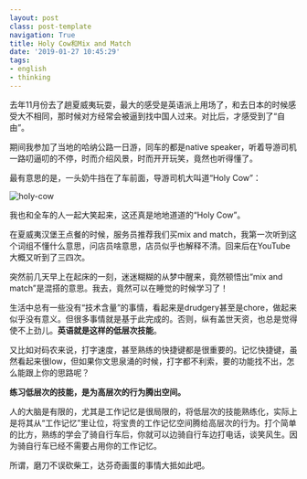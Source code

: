 ```yaml
---
layout: post
class: post-template
navigation: True
title: Holy Cow和Mix and Match
date: '2019-01-27 10:45:29'
tags:
- english
- thinking
---
```


去年11月份去了趟夏威夷玩耍，最大的感受是英语派上用场了，和去日本的时候感受大不相同，那时候对方经常会被逼到找中国人过来。对比后，才感受到了“自由”。

期间我参加了当地的哈纳公路一日游，同车的都是native speaker，听着导游司机一路叨逼叨的不停，时而介绍风景，时而开开玩笑，竟然也听得懂了。

最有意思的是，一头奶牛挡在了车前面，导游司机大叫道“Holy Cow”：

![holy-cow](https://cdn.imshuai.com/images/2019/01/holy-cow.jpg)

我也和全车的人一起大笑起来，这还真是地地道道的“Holy Cow”。

在夏威夷汉堡王点餐的时候，服务员推荐我们买mix and match，我第一次听到这个词组不懂什么意思，问店员啥意思，店员似乎也解释不清。回来后在YouTube大概又听到了三四次。

突然前几天早上在起床的一刻，迷迷糊糊的从梦中醒来，竟然顿悟出“mix and match”是混搭的意思。我去，竟然可以在睡觉的时候学习了！

生活中总有一些没有“技术含量”的事情，看起来是drudgery甚至是chore，做起来似乎没有意义。但很多事情就是基于此完成的。否则，纵有盖世天资，也总是觉得使不上劲儿。**英语就是这样的低层次技能**。

又比如对码农来说，打字速度，甚至熟练的快捷键都是很重要的。记忆快捷键，虽然看起来很low，但如果你文思泉涌的时候，打字都不利索，要的功能找不出，怎么能跟上你的思路呢？

**练习低层次的技能，是为高层次的行为腾出空间。**

人的大脑是有限的，尤其是工作记忆是很局限的，将低层次的技能熟练化，实际上是将其从“工作记忆”里让位，将宝贵的工作记忆空间腾给高层次的行为。打个简单的比方，熟练的学会了骑自行车后，你就可以边骑自行车边打电话，谈笑风生。因为骑自行车已经不需要占用你的工作记忆。

所谓，磨刀不误砍柴工，达芬奇画蛋的事情大抵如此吧。
<!--stackedit_data:
eyJoaXN0b3J5IjpbLTE3NjQwMDg4NjVdfQ==
-->